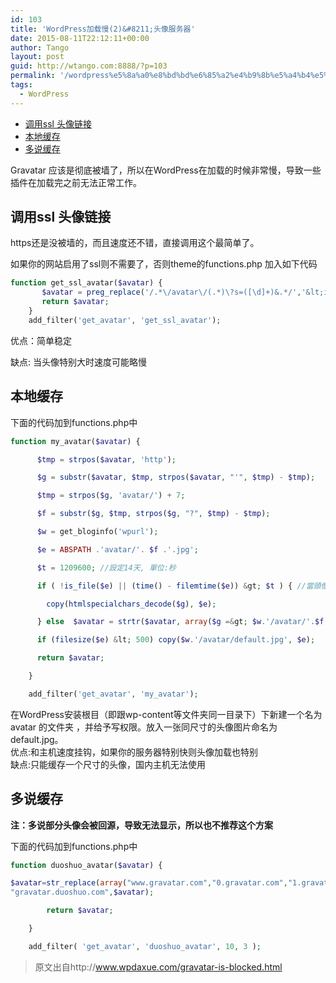```yaml
---
id: 103
title: 'WordPress加载慢(2)&#8211;头像服务器'
date: 2015-08-11T22:12:11+00:00
author: Tango
layout: post
guid: http://wtango.com:8888/?p=103
permalink: '/wordpress%e5%8a%a0%e8%bd%bd%e6%85%a2%e4%b9%8b%e5%a4%b4%e5%83%8f%e6%9c%8d%e5%8a%a1%e5%99%a8/'
tags:
  - WordPress
---
```

- [调用ssl 头像链接](#调用ssl-头像链接)
- [本地缓存](#本地缓存)
- [多说缓存](#多说缓存)


Gravatar 应该是彻底被墙了，所以在WordPress在加载的时候非常慢，导致一些插件在加载完之前无法正常工作。

## 调用ssl 头像链接

https还是没被墙的，而且速度还不错，直接调用这个最简单了。
  
如果你的网站启用了ssl则不需要了，否则theme的functions.php 加入如下代码

<!--more-->

```php
function get_ssl_avatar($avatar) {
       $avatar = preg_replace('/.*\/avatar\/(.*)\?s=([\d]+)&.*/','&lt;img src="https://secure.gravatar.com/avatar/$1?s=$2" class="avatar avatar-$2" height="$2" width="$2"&gt;',$avatar);
       return $avatar;
    }
    add_filter('get_avatar', 'get_ssl_avatar');
```

优点：简单稳定
  
缺点: 当头像特别大时速度可能略慢

## 本地缓存

下面的代码加到functions.php中

```php
function my_avatar($avatar) {

      $tmp = strpos($avatar, 'http');

      $g = substr($avatar, $tmp, strpos($avatar, "'", $tmp) - $tmp);

      $tmp = strpos($g, 'avatar/') + 7;

      $f = substr($g, $tmp, strpos($g, "?", $tmp) - $tmp);

      $w = get_bloginfo('wpurl');

      $e = ABSPATH .'avatar/'. $f .'.jpg';

      $t = 1209600; //設定14天, 單位:秒

      if ( !is_file($e) || (time() - filemtime($e)) &gt; $t ) { //當頭像不存在或文件超過14天才更新

        copy(htmlspecialchars_decode($g), $e);

      } else  $avatar = strtr($avatar, array($g =&gt; $w.'/avatar/'.$f.'.jpg'));

      if (filesize($e) &lt; 500) copy($w.'/avatar/default.jpg', $e);

      return $avatar;

    }

    add_filter('get_avatar', 'my_avatar');
```

在WordPress安装根目（即跟wp-content等文件夹同一目录下）下新建一个名为 avatar 的文件夹 ，并给予写权限。放入一张同尺寸的头像图片命名为default.jpg。    
优点:和主机速度挂钩，如果你的服务器特别快则头像加载也特别  
缺点:只能缓存一个尺寸的头像，国内主机无法使用

## 多说缓存

**注：多说部分头像会被回源，导致无法显示，所以也不推荐这个方案**

下面的代码加到functions.php中

```php
function duoshuo_avatar($avatar) {

$avatar=str_replace(array("www.gravatar.com","0.gravatar.com","1.gravatar.com","2.gravatar.com"),
"gravatar.duoshuo.com",$avatar);

        return $avatar;

    }

    add_filter( 'get_avatar', 'duoshuo_avatar', 10, 3 );
```

>原文出自http://www.wpdaxue.com/gravatar-is-blocked.html
